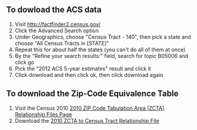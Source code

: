 To dowload the ACS data
-----------------------

1. Visit http://factfinder2.census.gov/
2. Click the Advanced Search option
3. Under Geographics, choose "Census Tract - 140", then pick a state and choose "All Census Tracts in [STATE]"
4. Repeat this for about half the states (you can't do all of them at once)
5. By the "Refine your search results:" field, search for topic B05006 and click go
6. Pick the "2012 ACS 5-year estimates" result and click it
7. Click download and then click ok, then click download again

To download the Zip-Code Equivalence Table
------------------------------------------

1. Visit the Census 2010 [2010 ZIP Code Tabulation Area (ZCTA) Relationship Files Page](http://www.census.gov/geo/maps-data/data/zcta_rel_download.html)
2. Download the [2010 ZCTA to Census Tract Relationship File](http://www.census.gov/geo/maps-data/data/docs/rel/zcta_tract_rel_10.txt)
